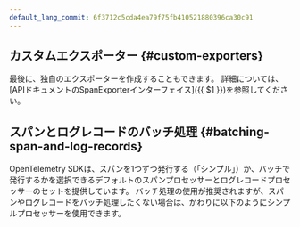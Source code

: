 ```yaml
---
default_lang_commit: 6f3712c5cda4ea79f75fb410521880396ca30c91
---
```


## カスタムエクスポーター {#custom-exporters}

最後に、独自のエクスポーターを作成することもできます。
詳細については、[APIドキュメントのSpanExporterインターフェイス]({{ $1 }})を参照してください。

## スパンとログレコードのバッチ処理 {#batching-span-and-log-records}

OpenTelemetry SDKは、スパンを1つずつ発行する（「シンプル」）か、バッチで発行するかを選択できるデフォルトのスパンプロセッサーとログレコードプロセッサーのセットを提供しています。
バッチ処理の使用が推奨されますが、スパンやログレコードをバッチ処理したくない場合は、かわりに以下のようにシンプルプロセッサーを使用できます。

